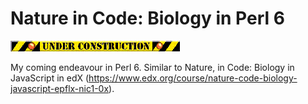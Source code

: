 # Nature in Code: Biology in Perl 6

![](https://github.com/sumandoc/Coding-Biology-in-Perl-6/blob/master/Under%20construction.gif)

My coming endeavour in Perl 6. Similar to Nature, in Code: Biology in JavaScript in edX (https://www.edx.org/course/nature-code-biology-javascript-epflx-nic1-0x).
